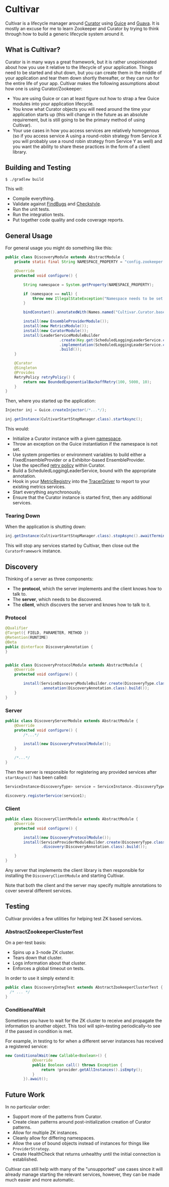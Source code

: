 Cultivar
========

Cultivar is a lifecycle manager around [Curator](http://curator.apache.org) using [Guice](https://code.google.com/p/google-guice/) and [Guava](https://code.google.com/p/guava-libraries/). It is mostly an excuse for me to learn Zookeeper and Curator by trying to think through how to build a generic lifecycle system around it.

What is Cultivar?
-----------------

Curator is in many ways a great framework, but it is rather unopinionated about how you use it relative to the lifecycle of your application. Things need to be started and shut down, but you can create them in the middle of your application and tear them down shortly thereafter, or they can run for the entire life of your app.  Cultivar makes the following assumptions about how one is using Curator/Zookeeper:

 * You are using Guice or can at least figure out how to strap a few Guice modules into your application lifecycle.
 * You know what Curator objects you will need around the time your application starts up (this will change in the future as an absolute requirement, but is still going to be the primary method of using Cultivar).
 * Your use cases in how you access services are relatively homogenous (so if you access service A using a round-robin strategy from Service X you will probably use a round robin strategy from Service Y as well) and you want the ability to share these practices in the form of a client library.

Building and Testing
--------------------

```bash
$ ./gradlew build
```

This will:

 * Compile everything.
 * Validate against [FindBugs](http://findbugs.sourceforge.net) and [Checkstyle](http://checkstyle.sourceforge.net).
 * Run the unit tests.
 * Run the integration tests.
 * Put together code quality and code coverage reports.


General Usage
-------------

For general usage you might do something like this:

```java
public class DiscoveryModule extends AbstractModule {
    private static final String NAMESPACE_PROPERTY = "config.zookeeper.namespace";

    @Override
    protected void configure() {

        String namespace = System.getProperty(NAMESPACE_PROPERTY);

        if (namespace == null) {
            throw new IllegalStateException("Namespace needs to be set in order to continue.");
        }

        bindConstant().annotatedWith(Names.named("Cultivar.Curator.baseNamespace")).to(namespace);

        install(new EnsembleProviderModule());
        install(new MetricsModule());
        install(new CuratorModule());
        install(LeaderServiceModuleBuilder
                        .create(Key.get(ScheduledLoggingLeaderService.class, Names.named("service1")))
                        .implementation(ScheduledLoggingLeaderService.class)
                        .build());
    }

    @Curator
    @Singleton
    @Provides
    RetryPolicy retryPolicy() {
        return new BoundedExponentialBackoffRetry(100, 5000, 10);
    }
}

```

Then, where you started up the application:

```java
Injector inj = Guice.createInjector(/*...*/);

inj.getInstance(CultivarStartStopManager.class).startAsync();
```

This would:

 * Initialize a Curator instance with a given [namespace](http://curator.apache.org/curator-framework/#namespace).
 * Throw an exception on the Guice instantiation if the namespace is not set.
 * Use system properties or environment variables to build either a FixedEnsembleProvider or a Exhibitor-based EnsembleProvider.
 * Use the specified [retry policy](http://curator.apache.org/apidocs/org/apache/curator/RetryPolicy.html) within Curator.
 * Build a ScheduledLoggingLeaderService, bound with the appropriate annotation.
 * Hook in your [MetricRegistry](http://metrics.codahale.com) into the [TracerDriver](https://curator.apache.org/apidocs/org/apache/curator/drivers/TracerDriver.html) to report to your existing metrics services.
 * Start everything asynchronously.
 * Ensure that the Curator instance is started first, then any additional services.

### Tearing Down

When the application is shutting down:

```java
inj.getInstance(CultivarStartStopManager.class).stopAsync().awaitTerminated();
```

This will stop any services started by Cultivar, then close out the `CuratorFramework` instance.


Discovery
---------

Thinking of a server as three components:

 * The **protocol**, which the server implements and the client knows how to talk to.
 * The **server**, which needs to be discovered.
 * The **client**, which discovers the server and knows how to talk to it.

### Protocol

```java
@Qualifier
@Target({ FIELD, PARAMETER, METHOD })
@Retention(RUNTIME)
@Beta
public @interface DiscoveryAnnotation {
}


public class DiscoveryProtocolModule extends AbstractModule {
    @Override
    protected void configure() {

        install(ServiceDiscoveryModuleBuilder.create(DiscoveryType.class).basePath("/servicename/discovery")
                .annotation(DiscoveryAnnotation.class).build());
    }
}
```

### Server

```java
public class DiscoveryServerModule extends AbstractModule {
    @Override
    protected void configure() {
        /*...*/

        install(new DiscoveryProtocolModule());
    }

    /*...*/
}

```

Then the server is responsible for registering any provided services after `startAsync()` has been called:

```java
ServiceInstance<DiscoveryType> service = ServiceInstance.<DiscoveryType> builder().name("service").payload(data).build();

discovery.registerService(service1);
```

### Client

```java
public class DiscoveryClientModule extends AbstractModule {
    @Override
    protected void configure() {

        install(new DiscoveryProtocolModule());
        install(ServiceProviderModuleBuilder.create(DiscoveryType.class).annotation(DiscoveryAnnotation.class)
                .discovery(DiscoveryAnnotation.class).build());

    }
}
```

Any server that implements the client library is then responsible for installing the `DiscoveryClientModule` and starting Cultivar.

Note that both the client and the server may specify multiple annotations to cover several different services.

Testing
-------

Cultivar provides a few utilities for helping test ZK based services.

### AbstractZookeeperClusterTest

On a per-test basis:

 * Spins up a 3-node ZK cluster.
 * Tears down that cluster.
 * Logs information about that cluster.
 * Enforces a global timeout on tests.

In order to use it simply extend it:

```java
public class DiscoveryIntegTest extends AbstractZookeeperClusterTest {
  /* ... */
}
```

### ConditionalWait

Sometimes you have to wait for the ZK cluster to receive and propagate the information to another object. This tool will spin–testing periodically–to see if the passed in condition is met.

For example, in testing to for when a different server instances has received a registered service:


```java
new ConditionalWait(new Callable<Boolean>() {
            @Override
            public Boolean call() throws Exception {
                return !provider.getAllInstances().isEmpty();
            }
        }).await();
```

Future Work
-----------

In no particular order:

 * Support more of the patterns from Curator.
 * Create clean patterns around post-initialization creation of Curator patterns.
 * Allow for multiple ZK instances.
 * Cleanly allow for differing namespaces.
 * Allow the use of bound objects instead of instances for things like `ProviderStrategy`.
 * Create HealthCheck that returns unhealthy until the initial connection is established.

Cultivar can still help with many of the "unsupported" use cases since it will already manage starting the relevant services, however, they can be made much easier and more automatic.
